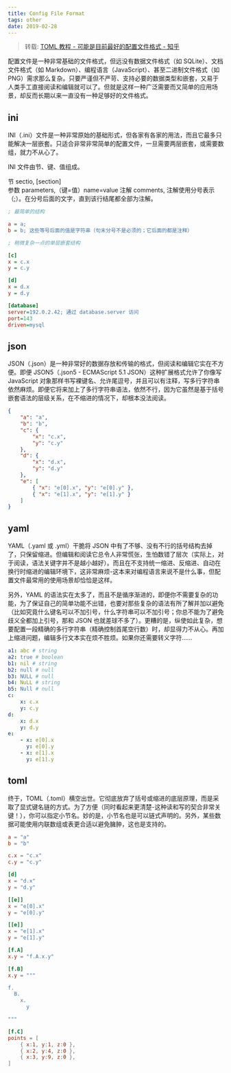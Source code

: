 ```yaml
---
title: Config File Format
tags: other
date: 2019-02-28
---
```


> 转载: [TOML 教程 - 可能是目前最好的配置文件格式 - 知乎](https://zhuanlan.zhihu.com/p/50412485)

配置文件是一种非常基础的文件格式，但远没有数据文件格式（如 SQLite）、文档文件格式（如 Markdown）、编程语言（JavaScript）、甚至二进制文件格式（如 PNG）需求那么复杂。只要严谨但不严苛、支持必要的数据类型和嵌套，又易于人类手工直接阅读和编辑就可以了。但就是这样一种广泛需要而又简单的应用场景，却反而长期以来一直没有一种足够好的文件格式。

## ini

INI（.ini）文件是一种非常原始的基础形式，但各家有各家的用法，而且它最多只能解决一层嵌套。只适合非常非常简单的配置文件，一旦需要两层嵌套，或需要数组，就力不从心了。

INI 文件由节、键、值组成。

节 sectio, [section]  
参数 parameters,（键=值）name=value
注解 comments, 注解使用分号表示（;）。在分号后面的文字，直到该行结尾都全部为注解。

```ini
; 最简单的结构

a = a;
b = b; 这些等号后面的值是字符串（句末分号不是必须的；它后面的都是注释）

; 稍微复杂一点的单层嵌套结构

[c]
x = c.x
y = c.y

[d]
x = d.x
y = d.y

[database]
server=192.0.2.42; 通过 database.server 访问
port=143
driven=mysql
```

## json

JSON（.json）是一种非常好的数据存放和传输的格式，但阅读和编辑它实在不方便。即便 JSON5（.json5 - ECMAScript 5.1 JSON）这种扩展格式允许了你像写 JavaScript 对象那样书写裸键名、允许尾逗号，并且可以有注释，写多行字符串依然麻烦。即便它将来加上了多行字符串语法，依然不行，因为它虽然是基于括号嵌套语法的层级关系，在不缩进的情况下，却根本没法阅读。

```json
{
    "a": "a",
    "b": "b",
    "c": {
        "x": "c.x",
        "y": "c.y"
    },
    "d": {
        "x": "d.x",
        "y": "d.y"
    },
    "e": [
        { "x": "e[0].x", "y": "e[0].y" },
        { "x": "e[1].x", "y": "e[1].y" }
    ]
}
```

## yaml

YAML（.yaml 或 .yml）干脆将 JSON 中有了不够、没有不行的括号结构去掉了，只保留缩进。但编辑和阅读它总令人非常慌张，生怕数错了层次（实际上，对于阅读，语法关键字并不是越小越好）。而且在不支持统一缩进、反缩进、自动在换行时缩进的编辑环境下，这非常麻烦-这本来对编程语言来说不是什么事，但配置文件最常用的使用场景却恰恰是这样。

另外，YAML 的语法实在太多了，而且不是循序渐进的，即便你不需要复杂的功能，为了保证自己的简单功能不出错，也要对那些复杂的语法有所了解并加以避免（比如究竟什么键名可以不加引号，什么字符串可以不加引号；你总不能为了避免歧义全都加上引号，那和 JSON 也就差球不多了）。更糟的是，纵使如此复杂，想要配置一段精确的多行字符串（精确控制首尾空行数）时，却显得力不从心。再加上缩进问题，编辑多行文本实在烦不胜烦。如果你还需要转义字符……

```yaml
a1: abc # string
a2: true # boolean
b1: nil # string
b2: null # null
b3: NULL # null
b4: NuLL # string
b5: Null # null
c:
    x: c.x
    y: c.y
d:
    x: d.x
    y: d.y
e:
    - x: e[0].x
      y: e[0].y
    - x: e[1].x
      y: e[1].y
```

## toml

终于，TOML（.toml）横空出世。它彻底放弃了括号或缩进的底层原理，而是采取了显式键名链的方式。为了方便（同时看起来更清楚-这种读和写的契合非常关键！），你可以指定小节名。妙的是，小节名也是可以链式声明的。另外，某些数据可能使用内联数组或表更合适以避免臃肿，这也是支持的。

```toml
a = "a"
b = "b"

c.x = "c.x"
c.y = "c.y"

[d]
x = "d.x"
y = "d.y"

[[e]]
x = "e[0].x"
y = "e[0].y"

[[e]]
x = "e[1].x"
y = "e[1].y"

[f.A]
x.y = "f.A.x.y"

[f.B]
x.y = """

f.
  B.
    x.
      y

"""

[f.C]
points = [
    { x:1, y:1, z:0 },
    { x:2, y:4, z:0 },
    { x:3, y:9, z:0 },
]
```

